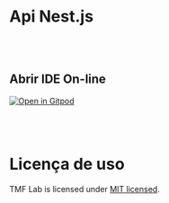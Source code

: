 # Api Nest.js

<br>
<br>

## Abrir IDE On-line

[![Open in Gitpod](https://gitpod.io/button/open-in-gitpod.svg)](https://gitpod.io/workspaces)

<br>
<br>

# Licença de uso &nbsp;
TMF Lab is licensed under [MIT licensed](./LICENSE).
